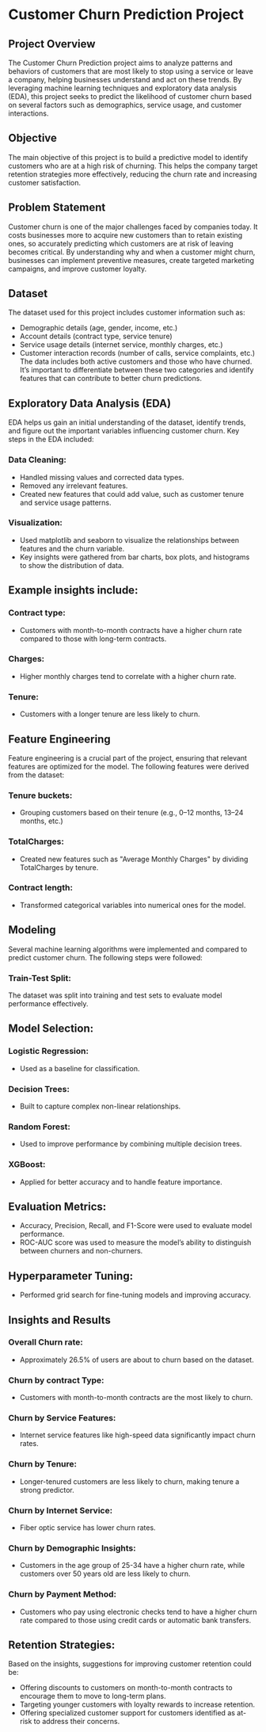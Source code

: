 # Customer Churn Prediction Project
## Project Overview
The Customer Churn Prediction project aims to analyze patterns and behaviors of customers that are most likely to stop using a service or leave a company, helping businesses understand and act on these trends. By leveraging machine learning techniques and exploratory data analysis (EDA), this project seeks to predict the likelihood of customer churn based on several factors such as demographics, service usage, and customer interactions.
## Objective
The main objective of this project is to build a predictive model to identify customers who are at a high risk of churning. This helps the company target retention strategies more effectively, reducing the churn rate and increasing customer satisfaction.
## Problem Statement
Customer churn is one of the major challenges faced by companies today. It costs businesses more to acquire new customers than to retain existing ones, so accurately predicting which customers are at risk of leaving becomes critical. By understanding why and when a customer might churn, businesses can implement preventive measures, create targeted marketing campaigns, and improve customer loyalty.
## Dataset
The dataset used for this project includes customer information such as:
- Demographic details (age, gender, income, etc.)
- Account details (contract type, service tenure)
- Service usage details (internet service, monthly charges, etc.)
- Customer interaction records (number of calls, service complaints, etc.)
The data includes both active customers and those who have churned. It’s important to differentiate between these two categories and identify features that can contribute to better churn predictions.
## Exploratory Data Analysis (EDA)
EDA helps us gain an initial understanding of the dataset, identify trends, and figure out the important variables influencing customer churn. Key steps in the EDA included:
### Data Cleaning:
- Handled missing values and corrected data types.
- Removed any irrelevant features.
- Created new features that could add value, such as customer tenure and service usage patterns.
### Visualization:
- Used matplotlib and seaborn to visualize the relationships between features and the churn variable.
- Key insights were gathered from bar charts, box plots, and histograms to show the distribution of data.
## Example insights include:
### Contract type:
- Customers with month-to-month contracts have a higher churn rate compared to those with long-term contracts.
### Charges:
- Higher monthly charges tend to correlate with a higher churn rate.
### Tenure:
- Customers with a longer tenure are less likely to churn.
## Feature Engineering
Feature engineering is a crucial part of the project, ensuring that relevant features are optimized for the model. The following features were derived from the dataset:
### Tenure buckets:
- Grouping customers based on their tenure (e.g., 0–12 months, 13–24 months, etc.)
### TotalCharges:
- Created new features such as "Average Monthly Charges" by dividing TotalCharges by tenure.
### Contract length:
- Transformed categorical variables into numerical ones for the model.
## Modeling
Several machine learning algorithms were implemented and compared to predict customer churn. The following steps were followed:
### Train-Test Split:
The dataset was split into training and test sets to evaluate model performance effectively.

## Model Selection:

### Logistic Regression:
- Used as a baseline for classification.
### Decision Trees:
- Built to capture complex non-linear relationships.
### Random Forest:
- Used to improve performance by combining multiple decision trees.
### XGBoost:
- Applied for better accuracy and to handle feature importance.
## Evaluation Metrics:
- Accuracy, Precision, Recall, and F1-Score were used to evaluate model performance.
- ROC-AUC score was used to measure the model’s ability to distinguish between churners and non-churners.
## Hyperparameter Tuning:
- Performed grid search for fine-tuning models and improving accuracy.
## Insights and Results
### Overall Churn rate:
- Approximately 26.5% of users are about to churn based on the dataset.
### Churn by contract Type:
- Customers with month-to-month contracts are the most likely to churn.
### Churn by Service Features:
- Internet service features like high-speed data significantly impact churn rates.
### Churn by Tenure:
- Longer-tenured customers are less likely to churn, making tenure a strong predictor.
### Churn by Internet Service:
- Fiber optic service has lower churn rates.
### Churn by Demographic Insights:
- Customers in the age group of 25-34 have a higher churn rate, while customers over 50 years old are less likely to churn.
### Churn by Payment Method:
- Customers who pay using electronic checks tend to have a higher churn rate compared to those using credit cards or automatic bank transfers.
## Retention Strategies:
Based on the insights, suggestions for improving customer retention could be:

- Offering discounts to customers on month-to-month contracts to encourage them to move to long-term plans.
- Targeting younger customers with loyalty rewards to increase retention.
- Offering specialized customer support for customers identified as at-risk to address their concerns.
